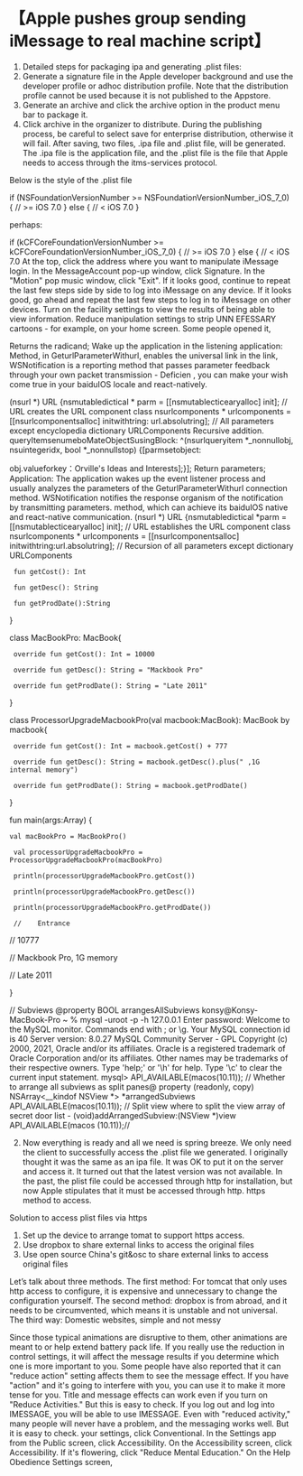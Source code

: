 # 【Apple pushes group sending iMessage to real machine script】

1. Detailed steps for packaging ipa and generating .plist files:
1. Generate a signature file in the Apple developer background and use the developer profile or adhoc distribution profile. Note that the distribution profile cannot be used because it is not published to the Appstore.
2. Generate an archive and click the archive option in the product menu bar to package it.
3. Click archive in the organizer to distribute. During the publishing process, be careful to select save for enterprise distribution, otherwise it will fail. After saving, two files, .ipa file and .plist file, will be generated. The .ipa file is the application file, and the .plist file is the file that Apple needs to access through the itms-services protocol.

Below is the style of the .plist file


if (NSFoundationVersionNumber >= NSFoundationVersionNumber_iOS_7_0) {
     // >= iOS 7.0
} else {
     // < iOS 7.0
}

perhaps:

if (kCFCoreFoundationVersionNumber >= kCFCoreFoundationVersionNumber_iOS_7_0) {
     // >= iOS 7.0
} else {
     // < iOS 7.0 At the top, click the address where you want to manipulate iMessage login. In the MessageAccount pop-up window, click Signature. In the "Motion" pop music window, click "Exit". If it looks good, continue to repeat the last few steps side by side to log into iMessage on any device. If it looks good, go ahead and repeat the last few steps to log in to iMessage on other devices. Turn on the facility settings to view the results of being able to view information. Reduce manipulation settings to strip UNN EFESSARY cartoons - for example, on your home screen. Some people opened it,

Returns the radicand; Wake up the application in the listening application: Method, in GeturlParameterWithurl, enables the universal link in the link, WSNotification is a reporting method that passes parameter feedback through your own packet transmission - Deficien , you can make your wish come true in your baiduIOS locale and react-natively.



(nsurl *) URL {nsmutabledictical * parm = [[nsmutablecticearyalloc] init]; // URL creates the URL component class nsurlcomponents * urlcomponents = [[nsurlcomponentsalloc] initwithtring: url.absolutring]; // All parameters except encyclopedia dictionary URLComponents Recursive addition. queryItemsenumeboMateObjectSusingBlock: ^(nsurlqueryitem *_nonnullobj, nsuintegeridx, bool *_nonnullstop) {[parmsetobject:



obj.valueforkey：Orville's Ideas and Interests];}]; Return parameters; Application: The application wakes up the event listener process and usually analyzes the parameters of the GeturlParameterWithurl connection method. WSNotification notifies the response organism of the notification by transmitting parameters. method, which can achieve its baiduIOS native and react-native communication. (nsurl *) URL {nsmutabledictical *parm = [[nsmutablecticearyalloc] init]; // URL establishes the URL component class nsurlcomponents * urlcomponents = [[nsurlcomponentsalloc] initwithtring:url.absolutring]; // Recursion of all parameters except dictionary URLComponents

     fun getCost(): Int

     fun getDesc(): String

     fun getProdDate():String

}

class MacBookPro: MacBook{

     override fun getCost(): Int = 10000

     override fun getDesc(): String = "Mackbook Pro"

     override fun getProdDate(): String = "Late 2011"

}

class ProcessorUpgradeMacbookPro(val macbook:MacBook): MacBook by macbook{

     override fun getCost(): Int = macbook.getCost() + 777

     override fun getDesc(): String = macbook.getDesc().plus(" ,1G internal memory")

     override fun getProdDate(): String = macbook.getProdDate()

}

fun main(args:Array<String>) {

    val macBookPro = MacBookPro()

     val processorUpgradeMacbookPro = ProcessorUpgradeMacbookPro(macBookPro)

     println(processorUpgradeMacbookPro.getCost())

     println(processorUpgradeMacbookPro.getDesc())

     println(processorUpgradeMacbookPro.getProdDate())

     //    Entrance

// 10777

// Mackbook Pro, 1G memory

// Late 2011

}

// Subviews @property BOOL arrangesAllSubviews konsy@Konsy-MacBook-Pro ~ % mysql -uroot -p -h 127.0.0.1 Enter password: Welcome to the MySQL monitor. Commands end with ; or \g. Your MySQL connection id is 40 Server version: 8.0.27 MySQL Community Server - GPL Copyright (c) 2000, 2021, Oracle and/or its affiliates. Oracle is a registered trademark of Oracle Corporation and/or its affiliates. Other names may be trademarks of their respective owners. Type 'help;' or '\h' for help. Type '\c' to clear the current input statement. mysql> API_AVAILABLE(macos(10.11)); // Whether to arrange all subviews as split panes@ property (readonly, copy) NSArray<__kindof NSView *> *arrangedSubviews API_AVAILABLE(macos(10.11)); // Split view where to split the view array of secret door list - (void)addArrangedSubview:(NSView *)view API_AVAILABLE(macos (10.11));//



2. Now everything is ready and all we need is spring breeze. We only need the client to successfully access the .plist file we generated.
I originally thought it was the same as an ipa file. It was OK to put it on the server and access it. It turned out that the latest version was not available. In the past, the plist file could be accessed through http for installation, but now Apple stipulates that it must be accessed through http. https method to access.

Solution to access plist files via https

1. Set up the device to arrange tomat to support https access.
2. Use dropbox to share external links to access the original files
3. Use open source China's git&osc to share external links to access original files

Let’s talk about three methods. The first method: For tomcat that only uses http access to configure, it is expensive and unnecessary to change the configuration yourself.
The second method: dropbox is from abroad, and it needs to be circumvented, which means it is unstable and not universal.
The third way: Domestic websites, simple and not messy


 
Since those typical animations are disruptive to them, other animations are meant to or help extend battery pack life. If you really use the reduction in control settings, it will affect the message results if you determine which one is more important to you. Some people have also reported that it can "reduce action" setting affects them to see the message effect. If you have "action" and it's going to interfere with you, you can use it to make it more tense for you. Title and message effects can work even if you turn on "Reduce Activities." But this is easy to check. If you log out and log into IMESSAGE, you will be able to use IMESSAGE. Even with "reduced activity," many people will never have a problem, and the messaging works well. But it is easy to check. your settings, click Conventional. In the Settings app from the Public screen, click Accessibility. On the Accessibility screen, click Accessibility. If it's flowering, click "Reduce Mental Education." On the Help Obedience Settings screen,
